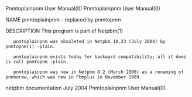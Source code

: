 Pnmtoplainpnm User Manual(0)                                                                                                                                                     Pnmtoplainpnm User Manual(0)



NAME
       pnmtoplainpnm - replaced by pnmtopnm

DESCRIPTION
       This program is part of Netpbm(1)

       pnmtoplainpnm was obsoleted in Netpbm 10.23 (July 2004) by pnmtopnm(1) -plain.

       pnmtoplainpnm exists today for backward compatibility; all it does is call pnmtopnm -plain.

       pnmtoplainpnm was new in Netpbm 8.2 (March 2000) as a renaming of pnmnoraw, which was new in Pbmplus in November 1989.



netpbm documentation                                                                              July 2004                                                                      Pnmtoplainpnm User Manual(0)
